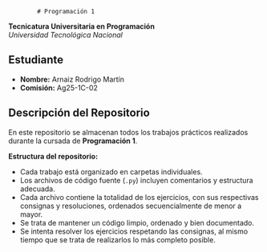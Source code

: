             # Programación 1  
**Tecnicatura Universitaria en Programación**  
    *Universidad Tecnológica Nacional*  

## Estudiante  
- **Nombre:** Arnaiz Rodrigo Martín  
- **Comisión:** Ag25-1C-02  

## Descripción del Repositorio  
En este repositorio se almacenan todos los trabajos prácticos realizados durante la cursada de **Programación 1**.  

**Estructura del repositorio:**  
- Cada trabajo está organizado en carpetas individuales.  
- Los archivos de código fuente (`.py`) incluyen comentarios y estructura adecuada.
- Cada archivo contiene la totalidad de los ejercicios, con sus respectivas consignas y resoluciones, ordenados secuencialmente de menor a mayor.   
- Se trata de mantener un código limpio, ordenado y bien documentado.
- Se intenta resolver los ejercicios respetando las consignas, al mismo tiempo que se trata de realizarlos lo más completo posible.
